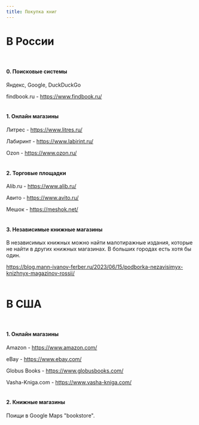 ```yaml
---
title: Покупка книг
---
```


# В России
<br>

#### 0. Поисковые системы

Яндекс, Google, DuckDuckGo

findbook.ru - <https://www.findbook.ru/>
<br><br>

#### 1. Онлайн магазины

Литрес - <https://www.litres.ru/>

Лабиринт - <https://www.labirint.ru/>

Ozon - <https://www.ozon.ru/>
<br><br>

#### 2. Торговые площадки

Alib.ru - <https://www.alib.ru/>

Авито - <https://www.avito.ru/>

Мешок - <https://meshok.net/>
<br><br>

#### 3. Независимые книжные магазины

В независимых книжных можно найти малотиражные издания, которые не найти в других книжных магазинах. В больших городах есть хотя бы один.

<https://blog.mann-ivanov-ferber.ru/2023/06/15/podborka-nezavisimyx-knizhnyx-magazinov-rossii/>
<br><br>

# В США
<br>

#### 1. Онлайн магазины

Amazon - 	<https://www.amazon.com/>

eBay - <https://www.ebay.com/>

Globus Books - <https://www.globusbooks.com/>

Vasha-Kniga.com - <https://www.vasha-kniga.com/>
<br><br>

#### 2. Книжные магазины

Поищи в Google Maps "bookstore".